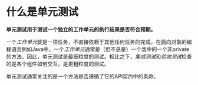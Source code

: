# 什么是单元测试

**单元测试用于测试一个独立的工作单元的执行结果是否符合预期。**

一个*工作单元*就是一项任务，不直接依赖于其他任何任务的完成。在面向对象的编程语言例如Java中，一个*工作单元*通常是（但不总是）一个类中的一个非private的方法。因此，单元测试是最细粒度的测试。相比之下，*集成测试*和*验收测试*检查的是各个组件如何交互，是更粗粒度的测试。

单元测试通常关注的是一个方法是否遵循了它的API契约中的条款。

